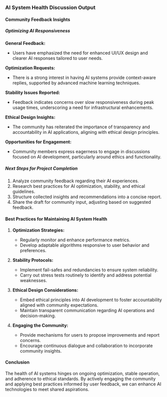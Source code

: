 

### AI System Health Discussion Output

#### Community Feedback Insights

##### Optimizing AI Responsiveness

**General Feedback:**
- Users have emphasized the need for enhanced UI/UX design and clearer AI responses tailored to user needs.

**Optimization Requests:**
- There is a strong interest in having AI systems provide context-aware replies, supported by advanced machine learning techniques.

**Stability Issues Reported:**
- Feedback indicates concerns over slow responsiveness during peak usage times, underscoring a need for infrastructural enhancements.

**Ethical Design Insights:**
- The community has reiterated the importance of transparency and accountability in AI applications, aligning with ethical design principles.

**Opportunities for Engagement:**
- Community members express eagerness to engage in discussions focused on AI development, particularly around ethics and functionality.

##### Next Steps for Project Completion
1. Analyze community feedback regarding their AI experiences.
2. Research best practices for AI optimization, stability, and ethical guidelines.
3. Structure collected insights and recommendations into a concise report.
4. Share the draft for community input, adjusting based on suggested feedback.

#### Best Practices for Maintaining AI System Health
1. **Optimization Strategies:**
   - Regularly monitor and enhance performance metrics.
   - Develop adaptable algorithms responsive to user behavior and preferences.

2. **Stability Protocols:**
   - Implement fail-safes and redundancies to ensure system reliability.
   - Carry out stress tests routinely to identify and address potential weaknesses.

3. **Ethical Design Considerations:**
   - Embed ethical principles into AI development to foster accountability aligned with community expectations.
   - Maintain transparent communication regarding AI operations and decision-making.

4. **Engaging the Community:**
   - Provide mechanisms for users to propose improvements and report concerns.
   - Encourage continuous dialogue and collaboration to incorporate community insights.

#### Conclusion
The health of AI systems hinges on ongoing optimization, stable operation, and adherence to ethical standards. By actively engaging the community and applying best practices informed by user feedback, we can enhance AI technologies to meet shared aspirations.